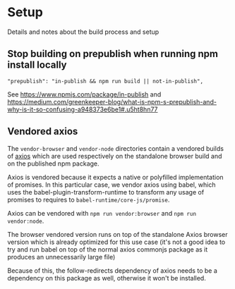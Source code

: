 # Setup

Details and notes about the build process and setup

## Stop building on prepublish when running npm install locally

```
"prepublish": "in-publish && npm run build || not-in-publish",
```

See https://www.npmjs.com/package/in-publish and https://medium.com/greenkeeper-blog/what-is-npm-s-prepublish-and-why-is-it-so-confusing-a948373e6be1#.u5ht8hn77

## Vendored axios

The `vendor-browser` and `vendor-node` directories contain a vendored builds of [axios](https://github.com/mzabriskie/axios) which are used respectively on the standalone browser build and on the published npm package.

Axios is vendored because it expects a native or polyfilled implementation of promises. In this particular case, we vendor axios using babel, which uses the babel-plugin-transform-runtime to transform any usage of promises to requires to `babel-runtime/core-js/promise`.

Axios can be vendored with `npm run vendor:browser` and `npm run vendor:node`.

The browser vendored version runs on top of the standalone Axios browser version which is already optimized for this use case (it's not a good idea to try and run babel on top of the normal axios commonjs package as it produces an unnecessarily large file)

Because of this, the follow-redirects dependency of axios needs to be a dependency on this package as well, otherwise it won't be installed.
